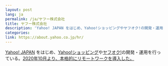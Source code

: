 ```yaml
---
layout: post
lang: ja
permalink: /ja/ヤフー株式会社
title: ヤフー株式会社
description: 'Yahoo! JAPAN をはじめ、Yahoo!ショッピングやヤフオク!の開発・運用を行っている。2020年10月より、本格的にリモートワークを導入した。'
categories: 
link: https://about.yahoo.co.jp/hr/
---
```


<p><a href="https://www.yahoo.co.jp/">Yahoo! JAPAN</a> をはじめ、<a href="https://shopping.yahoo.co.jp/">Yahoo!ショッピング</a>や<a href="https://auctions.yahoo.co.jp/">ヤフオク!</a>の開発・運用を行っている。<a href="https://about.yahoo.co.jp/pr/release/2020/07/15a/">2020年10月より、本格的にリモートワークを導入した。</a></p>
